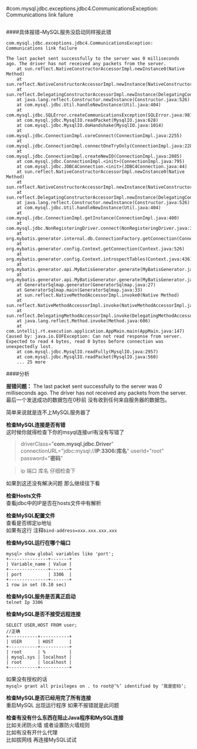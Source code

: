 #com.mysql.jdbc.exceptions.jdbc4.CommunicationsException: Communications link failure  

![]()  

####具体报错–MySQL服务没启动同样报此错  
```
com.mysql.jdbc.exceptions.jdbc4.CommunicationsException: Communications link failure

The last packet sent successfully to the server was 0 milliseconds ago. The driver has not received any packets from the server.
    at sun.reflect.NativeConstructorAccessorImpl.newInstance0(Native Method)
    at sun.reflect.NativeConstructorAccessorImpl.newInstance(NativeConstructorAccessorImpl.java:57)
    at sun.reflect.DelegatingConstructorAccessorImpl.newInstance(DelegatingConstructorAccessorImpl.java:45)
    at java.lang.reflect.Constructor.newInstance(Constructor.java:526)
    at com.mysql.jdbc.Util.handleNewInstance(Util.java:404)
    at com.mysql.jdbc.SQLError.createCommunicationsException(SQLError.java:981)
    at com.mysql.jdbc.MysqlIO.readPacket(MysqlIO.java:628)
    at com.mysql.jdbc.MysqlIO.doHandshake(MysqlIO.java:1014)
    at com.mysql.jdbc.ConnectionImpl.coreConnect(ConnectionImpl.java:2255)
    at com.mysql.jdbc.ConnectionImpl.connectOneTryOnly(ConnectionImpl.java:2286)
    at com.mysql.jdbc.ConnectionImpl.createNewIO(ConnectionImpl.java:2085)
    at com.mysql.jdbc.ConnectionImpl.<init>(ConnectionImpl.java:795)
    at com.mysql.jdbc.JDBC4Connection.<init>(JDBC4Connection.java:44)
    at sun.reflect.NativeConstructorAccessorImpl.newInstance0(Native Method)
    at sun.reflect.NativeConstructorAccessorImpl.newInstance(NativeConstructorAccessorImpl.java:57)
    at sun.reflect.DelegatingConstructorAccessorImpl.newInstance(DelegatingConstructorAccessorImpl.java:45)
    at java.lang.reflect.Constructor.newInstance(Constructor.java:526)
    at com.mysql.jdbc.Util.handleNewInstance(Util.java:404)
    at com.mysql.jdbc.ConnectionImpl.getInstance(ConnectionImpl.java:400)
    at com.mysql.jdbc.NonRegisteringDriver.connect(NonRegisteringDriver.java:327)
    at org.mybatis.generator.internal.db.ConnectionFactory.getConnection(ConnectionFactory.java:68)
    at org.mybatis.generator.config.Context.getConnection(Context.java:526)
    at org.mybatis.generator.config.Context.introspectTables(Context.java:436)
    at org.mybatis.generator.api.MyBatisGenerator.generate(MyBatisGenerator.java:222)
    at org.mybatis.generator.api.MyBatisGenerator.generate(MyBatisGenerator.java:133)
    at GeneratorSqlmap.generator(GeneratorSqlmap.java:27)
    at GeneratorSqlmap.main(GeneratorSqlmap.java:33)
    at sun.reflect.NativeMethodAccessorImpl.invoke0(Native Method)
    at sun.reflect.NativeMethodAccessorImpl.invoke(NativeMethodAccessorImpl.java:57)
    at sun.reflect.DelegatingMethodAccessorImpl.invoke(DelegatingMethodAccessorImpl.java:43)
    at java.lang.reflect.Method.invoke(Method.java:606)
    at com.intellij.rt.execution.application.AppMain.main(AppMain.java:147)
Caused by: java.io.EOFException: Can not read response from server. Expected to read 4 bytes, read 0 bytes before connection was unexpectedly lost.
    at com.mysql.jdbc.MysqlIO.readFully(MysqlIO.java:2957)
    at com.mysql.jdbc.MysqlIO.readPacket(MysqlIO.java:560)
    ... 25 more
```


####分析  

**报错问题：** 
The last packet sent successfully to the server was 0 milliseconds ago. The driver has not received any packets from the server.
最后一个发送成功的数据包在0秒前 没有收到任何来自服务器的数据包。

简单来说就是连不上MySQL服务器了

**检查MySQL连接是否有错**  
这时候你就得检查下你的msyql连接url有没有写错了
>driverClass="**com.mysql.jdbc.Driver**"
connectionURL="jdbc:mysql://**IP**:**3306**/**库名**"
userId="root"
password="**密码**"  

>ip 端口 库名 仔细检查下  

如果到这还没有解决问题 那么继续往下看

**检查Hosts文件**  
查看jdbc中的IP是否在hosts文件中有解析  
  
**检查MySQL配置文件**  
查看是否绑定ip地址  
如果有这行 注释`bind-address=xxx.xxx.xxx.xxx`  

**检查MySQL运行在哪个端口**
```
mysql> show global variables like 'port';
+---------------+-------+
| Variable_name | Value |
+---------------+-------+
| port          | 3306  |
+---------------+-------+
1 row in set (0.10 sec)
```

**检查MySQL服务是否真正启动**  
`telnet Ip 3306`  

**检查MySQL是否不接受远程连接**  
```
SELECT USER,HOST FROM user;
//正确
+-----------+-----------+
| USER      | HOST      |
+-----------+-----------+
| root      | %         |
| mysql.sys | localhost |
| root      | localhost |
+-----------+-----------+
```
如果没有授权的话  
`mysql> grant all privileges on . to root@’%’ identified by ‘我是密码‘;`  

**检查MySQL是否已经用完了所有连接**  
重启MySQL 出现运行程序 如果不报错就是此问题  

**检查有没有什么东西在阻止Java程序和MySQL连接**  
比如关闭防火墙 或者设置防火墙规则  
比如有没有开什么代理  
比如拔网线 再连接MySQL试试  

